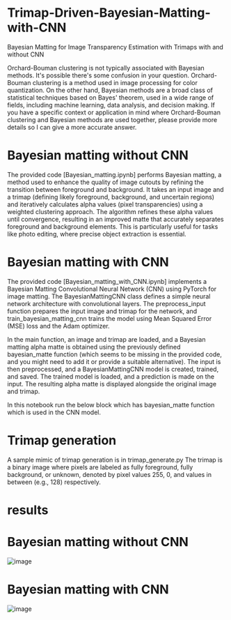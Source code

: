 # Trimap-Driven-Bayesian-Matting-with-CNN
Bayesian Matting for Image Transparency Estimation with Trimaps with and without CNN

Orchard-Bouman clustering is not typically associated with Bayesian methods. It's possible there's some confusion in your question. Orchard-Bouman clustering is a method used in image processing for color quantization. On the other hand, Bayesian methods are a broad class of statistical techniques based on Bayes' theorem, used in a wide range of fields, including machine learning, data analysis, and decision making. If you have a specific context or application in mind where Orchard-Bouman clustering and Bayesian methods are used together, please provide more details so I can give a more accurate answer.

# Bayesian matting without CNN

The provided code [Bayesian_matting.ipynb] performs Bayesian matting, a method used to enhance the quality of image cutouts by refining the transition between foreground and background. It takes an input image and a trimap (defining likely foreground, background, and uncertain regions) and iteratively calculates alpha values (pixel transparencies) using a weighted clustering approach. The algorithm refines these alpha values until convergence, resulting in an improved matte that accurately separates foreground and background elements. This is particularly useful for tasks like photo editing, where precise object extraction is essential.

# Bayesian matting with CNN

The provided code [Bayesian_matting_with_CNN.ipynb] implements a Bayesian Matting Convolutional Neural Network (CNN) using PyTorch for image matting. The BayesianMattingCNN class defines a simple neural network architecture with convolutional layers. The preprocess_input function prepares the input image and trimap for the network, and train_bayesian_matting_cnn trains the model using Mean Squared Error (MSE) loss and the Adam optimizer.

In the main function, an image and trimap are loaded, and a Bayesian matting alpha matte is obtained using the previously defined bayesian_matte function (which seems to be missing in the provided code, and you might need to add it or provide a suitable alternative). The input is then preprocessed, and a BayesianMattingCNN model is created, trained, and saved. The trained model is loaded, and a prediction is made on the input. The resulting alpha matte is displayed alongside the original image and trimap.

In this notebook run the below block which has bayesian_matte function which is used in the CNN model. 

# Trimap generation

A sample mimic of trimap generation is in trimap_generate.py 
The trimap is a binary image where pixels are labeled as fully foreground, fully background, or unknown, denoted by pixel values 255, 0, and values in between (e.g., 128) respectively.

# results

# Bayesian matting without CNN
![image](https://github.com/RakhilML/Trimap-Driven-Bayesian-Matting-with-CNN/assets/106943173/e5c9c79b-3506-41cf-8a4b-3010a017d911)

# Bayesian matting with CNN
![image](https://github.com/RakhilML/Trimap-Driven-Bayesian-Matting-with-CNN/assets/106943173/aeee9cd3-c03f-4b12-b052-a852f98d9f15)



